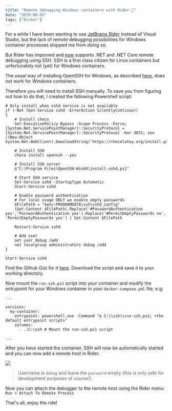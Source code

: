 ```yaml
---
title: "Remote debugging Windows containers with Rider 🐎"
date: "2020-06-05"
tags: ["Docker"]
---
```


For a while I have been wanting to use [JetBrains Rider](https://www.jetbrains.com/rider/) instead of Visual Studio, but the lack of remote debugging possibilities for Windows container processes stopped me from doing so.
<!--more-->

But Rider has improved and [now](https://www.jetbrains.com/help/rider/SSH_Remote_Debugging.html) supports .NET and .NET Core remote debugging using SSH. SSH is a first class citizen for Linux containers but unfortunately not (yet) for Windows containers.

The usual way of installing OpenSSH for Windows, as described [here](https://docs.microsoft.com/en-us/windows-server/administration/openssh/openssh_install_firstuse), does not work for Windows containers.

Therefore you will need to install SSH manually. To save you from figuring out how to do that, I created the following Powershell script:
```
# Only install when sshd service is not available
if (-Not (Get-Service sshd -ErrorAction SilentlyContinue))
{
    # Install choco
    Set-ExecutionPolicy Bypass -Scope Process -Force; [System.Net.ServicePointManager]::SecurityProtocol = [System.Net.ServicePointManager]::SecurityProtocol -bor 3072; iex ((New-Object System.Net.WebClient).DownloadString('https://chocolatey.org/install.ps1'))

    # Install SSH
    choco install openssh --yes

    # Install SSH server
    &"C:\Program Files\OpenSSH-Win64\install-sshd.ps1"

    # Start SSH service
    Set-Service sshd -StartupType Automatic
    Start-Service sshd

    # Enable password authentication
    # For local usage ONLY we enable empty passwords
    $FilePath = "$env:PROGRAMDATA\ssh\sshd_config"
    (Get-Content $FilePath).Replace('#PasswordAuthentication yes','PasswordAuthentication yes').Replace('#PermitEmptyPasswords no', 'PermitEmptyPasswords yes') | Set-Content $FilePath

    Restart-Service sshd

    # Add user
    net user debug /add
    net localgroup administrators debug /add
}

Start-Service sshd
```
Find the Github Gist for it [here](https://gist.github.com/joostmeijles/7ec1cb7e7117bcb19e032fb5377d2e01).
Download the script and save it to your working directory.

Now mount the `run-ssh.ps1` script into your container and modify the entrypoint for your Windows container in your `docker-compose.yml` file, e.g:
```
...

services:
  my-container:
    entrypoint: powershell.exe -Command "& C:\\ssh\\run-ssh.ps1; <the default entrypoint script>"
    volumes:
      - .:C:\ssh # Mount the run-ssh.ps1 script

...
```

After you have started the container, SSH will now be automatically started and you can now add a remote host in Rider:

![](/rider_remote_host.png)

> Username is `debug` and leave the `password` empty (this is only safe for development purposes of course!).

Now you can attach the debugger to the remote host using the Rider menu: `Run > Attach To Remote Process`

That's all, enjoy the ride!
